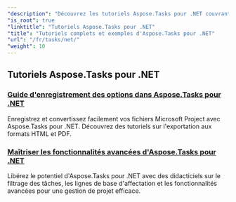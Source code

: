 ```yaml
---
"description": "Découvrez les tutoriels Aspose.Tasks pour .NET couvrant les options d'enregistrement, le calendrier et la planification, la gestion de projet et bien plus encore. Améliorez vos compétences en gestion de projet."
"is_root": true
"linktitle": "Tutoriels Aspose.Tasks pour .NET"
"title": "Tutoriels complets et exemples d'Aspose.Tasks pour .NET"
"url": "/fr/tasks/net/"
"weight": 10
---
```


## Tutoriels Aspose.Tasks pour .NET
### [Guide d'enregistrement des options dans Aspose.Tasks pour .NET](./guide-to-saving-options/)
Enregistrez et convertissez facilement vos fichiers Microsoft Project avec Aspose.Tasks pour .NET. Découvrez des tutoriels sur l'exportation aux formats HTML et PDF.
### [Maîtriser les fonctionnalités avancées d'Aspose.Tasks pour .NET](./master-advanced-features/)
Libérez le potentiel d'Aspose.Tasks pour .NET avec des didacticiels sur le filtrage des tâches, les lignes de base d'affectation et les fonctionnalités avancées pour une gestion de projet efficace.
